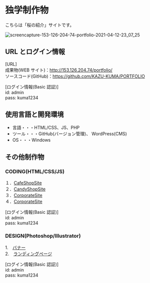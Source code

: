 # 独学制作物

こちらは「桜の紹介」サイトです。

![screencapture-153-126-204-74-portfolio-2021-04-12-23_07_25](https://user-images.githubusercontent.com/65232447/114409789-c6cbe780-9be5-11eb-86e7-42be30301ed5.png)

## URL とログイン情報

[URL]  
成果物(WEB サイト)：http://153.126.204.74/portfolio/  
ソースコード(GitHub)：https://github.com/KAZU-KUMA/PORTFOLIO  

[ログイン情報(Basic 認証)]  
id: admin  
pass: kuma1234

## 使用言語と開発環境

- 言語・・・HTML/CSS、JS、PHP
- ツール・・・GitHub(バージョン管理)、 WordPress(CMS)
- OS・・・Windows

## その他制作物

### CODING(HTML/CSS/JS)  
１．[CafeShopSite](http://153.126.204.74/sample/lesson1/index.html)  
２．[CandyShopSite](http://153.126.204.74/sample/lesson2/index.html)  
３．[CorporateSite](http://153.126.204.74/sample/lesson3/index.html)  
４．[CorporateSite](http://153.126.204.74/sample/lesson4/index.html)  

[ログイン情報(Basic 認証)]  
id: admin  
pass: kuma1234

### DESIGN(Photoshop/Illustrator)  
1.　[バナー](http://153.126.204.74/study/design01.html)  
2.　[ランディングページ](http://153.126.204.74/study/design02.html) 

[ログイン情報(Basic 認証)]  
id: admin  
pass: kuma1234

